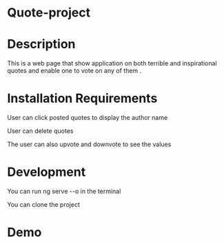 # Quote-project

# Description
This is a web page that show application on both terrible and inspirational quotes and enable one to vote on any of them .

# Installation Requirements
User can click posted quotes to display the author name

User can delete quotes

The user can also upvote and downvote to see the values

# Development
You can run ng serve --o in the terminal

You can clone the project
# Demo

